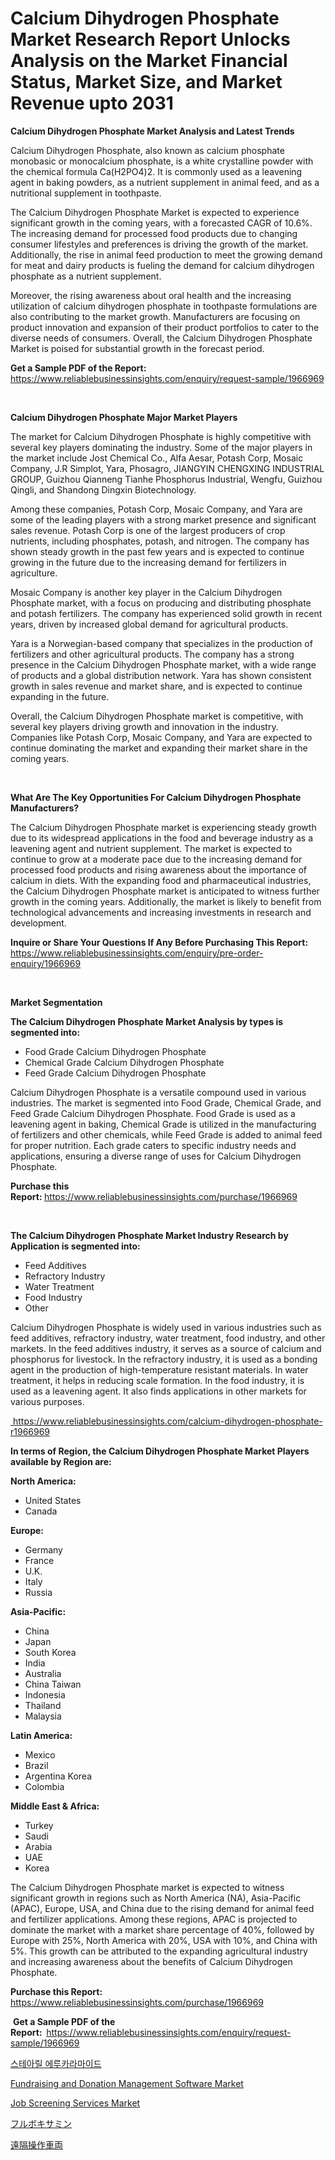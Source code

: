 <p><h1>Calcium Dihydrogen Phosphate Market Research Report Unlocks Analysis on the Market Financial Status, Market Size, and Market Revenue upto 2031</h1></p><p><strong>Calcium Dihydrogen Phosphate Market Analysis and Latest Trends</strong></p>
<p><p>Calcium Dihydrogen Phosphate, also known as calcium phosphate monobasic or monocalcium phosphate, is a white crystalline powder with the chemical formula Ca(H2PO4)2. It is commonly used as a leavening agent in baking powders, as a nutrient supplement in animal feed, and as a nutritional supplement in toothpaste. </p><p>The Calcium Dihydrogen Phosphate Market is expected to experience significant growth in the coming years, with a forecasted CAGR of 10.6%. The increasing demand for processed food products due to changing consumer lifestyles and preferences is driving the growth of the market. Additionally, the rise in animal feed production to meet the growing demand for meat and dairy products is fueling the demand for calcium dihydrogen phosphate as a nutrient supplement.</p><p>Moreover, the rising awareness about oral health and the increasing utilization of calcium dihydrogen phosphate in toothpaste formulations are also contributing to the market growth. Manufacturers are focusing on product innovation and expansion of their product portfolios to cater to the diverse needs of consumers. Overall, the Calcium Dihydrogen Phosphate Market is poised for substantial growth in the forecast period.</p></p>
<p><strong>Get a Sample PDF of the Report:&nbsp;</strong> <a href="https://www.reliablebusinessinsights.com/enquiry/request-sample/1966969">https://www.reliablebusinessinsights.com/enquiry/request-sample/1966969</a></p>
<p>&nbsp;</p>
<p><strong>Calcium Dihydrogen Phosphate Major Market Players</strong></p>
<p><p>The market for Calcium Dihydrogen Phosphate is highly competitive with several key players dominating the industry. Some of the major players in the market include Jost Chemical Co., Alfa Aesar, Potash Corp, Mosaic Company, J.R Simplot, Yara, Phosagro, JIANGYIN CHENGXING INDUSTRIAL GROUP, Guizhou Qianneng Tianhe Phosphorus Industrial, Wengfu, Guizhou Qingli, and Shandong Dingxin Biotechnology.</p><p>Among these companies, Potash Corp, Mosaic Company, and Yara are some of the leading players with a strong market presence and significant sales revenue. Potash Corp is one of the largest producers of crop nutrients, including phosphates, potash, and nitrogen. The company has shown steady growth in the past few years and is expected to continue growing in the future due to the increasing demand for fertilizers in agriculture.</p><p>Mosaic Company is another key player in the Calcium Dihydrogen Phosphate market, with a focus on producing and distributing phosphate and potash fertilizers. The company has experienced solid growth in recent years, driven by increased global demand for agricultural products.</p><p>Yara is a Norwegian-based company that specializes in the production of fertilizers and other agricultural products. The company has a strong presence in the Calcium Dihydrogen Phosphate market, with a wide range of products and a global distribution network. Yara has shown consistent growth in sales revenue and market share, and is expected to continue expanding in the future.</p><p>Overall, the Calcium Dihydrogen Phosphate market is competitive, with several key players driving growth and innovation in the industry. Companies like Potash Corp, Mosaic Company, and Yara are expected to continue dominating the market and expanding their market share in the coming years.</p></p>
<p>&nbsp;</p>
<p><strong>What Are The Key Opportunities For Calcium Dihydrogen Phosphate Manufacturers?</strong></p>
<p><p>The Calcium Dihydrogen Phosphate market is experiencing steady growth due to its widespread applications in the food and beverage industry as a leavening agent and nutrient supplement. The market is expected to continue to grow at a moderate pace due to the increasing demand for processed food products and rising awareness about the importance of calcium in diets. With the expanding food and pharmaceutical industries, the Calcium Dihydrogen Phosphate market is anticipated to witness further growth in the coming years. Additionally, the market is likely to benefit from technological advancements and increasing investments in research and development.</p></p>
<p><strong>Inquire or Share Your Questions If Any Before Purchasing This Report:</strong> <a href="https://www.reliablebusinessinsights.com/enquiry/pre-order-enquiry/1966969">https://www.reliablebusinessinsights.com/enquiry/pre-order-enquiry/1966969</a></p>
<p>&nbsp;</p>
<p><strong>Market Segmentation</strong></p>
<p><strong>The Calcium Dihydrogen Phosphate Market Analysis by types is segmented into:</strong></p>
<p><ul><li>Food Grade Calcium Dihydrogen Phosphate</li><li>Chemical Grade Calcium Dihydrogen Phosphate</li><li>Feed Grade Calcium Dihydrogen Phosphate</li></ul></p>
<p><p>Calcium Dihydrogen Phosphate is a versatile compound used in various industries. The market is segmented into Food Grade, Chemical Grade, and Feed Grade Calcium Dihydrogen Phosphate. Food Grade is used as a leavening agent in baking, Chemical Grade is utilized in the manufacturing of fertilizers and other chemicals, while Feed Grade is added to animal feed for proper nutrition. Each grade caters to specific industry needs and applications, ensuring a diverse range of uses for Calcium Dihydrogen Phosphate.</p></p>
<p><strong>Purchase this Report:&nbsp;</strong><a href="https://www.reliablebusinessinsights.com/purchase/1966969">https://www.reliablebusinessinsights.com/purchase/1966969</a></p>
<p>&nbsp;</p>
<p><strong>The Calcium Dihydrogen Phosphate Market Industry Research by Application is segmented into:</strong></p>
<p><ul><li>Feed Additives</li><li>Refractory Industry</li><li>Water Treatment</li><li>Food Industry</li><li>Other</li></ul></p>
<p><p>Calcium Dihydrogen Phosphate is widely used in various industries such as feed additives, refractory industry, water treatment, food industry, and other markets. In the feed additives industry, it serves as a source of calcium and phosphorus for livestock. In the refractory industry, it is used as a bonding agent in the production of high-temperature resistant materials. In water treatment, it helps in reducing scale formation. In the food industry, it is used as a leavening agent. It also finds applications in other markets for various purposes.</p></p>
<p><a href="https://www.reliablebusinessinsights.com/calcium-dihydrogen-phosphate-r1966969">&nbsp;https://www.reliablebusinessinsights.com/calcium-dihydrogen-phosphate-r1966969</a></p>
<p><strong>In terms of Region, the Calcium Dihydrogen Phosphate Market Players available by Region are:</strong></p>
<p>
    <p> <strong> North America: </strong>
        <ul>
            <li>United States</li>
            <li>Canada</li>
        </ul>
        </p> 
    <p> <strong> Europe: </strong>
        <ul>
            <li>Germany</li>
            <li>France</li>
            <li>U.K.</li>
            <li>Italy</li>
            <li>Russia</li>
        </ul>
        </p> 
    <p> <strong> Asia-Pacific: </strong>
        <ul>
            <li>China</li>
            <li>Japan</li>
            <li>South Korea</li>
            <li>India</li>
            <li>Australia</li>
            <li>China Taiwan</li>
            <li>Indonesia</li>
            <li>Thailand</li>
            <li>Malaysia</li>
        </ul>
        </p> 
    <p> <strong> Latin America: </strong>
        <ul>
            <li>Mexico</li>
            <li>Brazil</li>
            <li>Argentina Korea</li>
            <li>Colombia</li>
        </ul>
        </p> 
    <p> <strong> Middle East & Africa: </strong>
        <ul>
            <li>Turkey</li>
            <li>Saudi</li>
            <li>Arabia</li>
            <li>UAE</li>
            <li>Korea</li>
        </ul>
    </p>
    </p>
<p><p>The Calcium Dihydrogen Phosphate market is expected to witness significant growth in regions such as North America (NA), Asia-Pacific (APAC), Europe, USA, and China due to the rising demand for animal feed and fertilizer applications. Among these regions, APAC is projected to dominate the market with a market share percentage of 40%, followed by Europe with 25%, North America with 20%, USA with 10%, and China with 5%. This growth can be attributed to the expanding agricultural industry and increasing awareness about the benefits of Calcium Dihydrogen Phosphate.</p></p>
<p><strong>Purchase this Report: </strong><a href="https://www.reliablebusinessinsights.com/purchase/1966969">https://www.reliablebusinessinsights.com/purchase/1966969</a></p>
<p>&nbsp;<strong>Get a Sample PDF of the Report:&nbsp;&nbsp;</strong><a href="https://www.reliablebusinessinsights.com/enquiry/request-sample/1966969">https://www.reliablebusinessinsights.com/enquiry/request-sample/1966969</a></p>
<p><strong></strong></p>
<p><p><a href="https://medium.com/@jaleelweissnat2022/2024%EB%85%84%EB%B6%80%ED%84%B0-2031%EB%85%84%EA%B9%8C%EC%A7%80-%EC%98%88%EC%83%81%EB%90%98%EB%8A%94-%EC%8A%A4%ED%85%8C%EC%95%84%EB%A6%B4-%EC%97%90%EB%A3%A8%EC%B9%B4%EB%9D%BC%EB%A7%88%EC%9D%B4%EB%93%9C-%EC%8B%9C%EC%9E%A5-%EB%8F%99%ED%96%A5-%EB%B0%8F-%EC%8B%9C%EC%9E%A5-%EB%B6%84%EC%84%9D-60d44ff4b4a0">스테아릴 에루카라마이드</a></p><p><a href="https://github.com/HenrietteMills1/Market-Research-Report-List-2/blob/main/fundraising-and-donation-management-software-market.md">Fundraising and Donation Management Software Market</a></p><p><a href="https://github.com/alexxisgm/Market-Research-Report-List-1/blob/main/job-screening-services-market.md">Job Screening Services Market</a></p><p><a href="https://medium.com/@thomassandoval55/%E3%83%95%E3%83%AB%E3%83%9C%E3%82%AD%E3%82%B5%E3%83%9F%E3%83%B3%E5%B8%82%E5%A0%B4%E3%81%AE%E3%82%A4%E3%83%B3%E3%82%B5%E3%82%A4%E3%83%88-%E5%B8%82%E5%A0%B4%E5%8B%95%E5%90%91-%E6%88%90%E9%95%B7-2024%E5%B9%B4%E3%81%8B%E3%82%892031%E5%B9%B4%E3%81%BE%E3%81%A7%E3%81%AE%E4%BA%88%E6%B8%AC-95ea7732126a">フルボキサミン</a></p><p><a href="https://medium.com/@teridactyl90/%E9%81%A0%E9%9A%94%E6%93%8D%E4%BD%9C%E5%9E%8B%E8%BB%8A%E4%B8%A1%E5%B8%82%E5%A0%B4%E8%AA%BF%E6%9F%BB%E3%83%AC%E3%83%9D%E3%83%BC%E3%83%88-%E3%81%9D%E3%81%AE%E6%AD%B4%E5%8F%B2%E3%81%8A%E3%82%88%E3%81%B32024%E5%B9%B4%E3%81%8B%E3%82%892031%E5%B9%B4%E3%81%BE%E3%81%A7%E3%81%AE%E4%BA%88%E6%B8%AC-b3db435a3e12">遠隔操作車両</a></p></p>